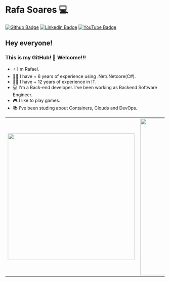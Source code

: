 # Rafa Soares 💻

[![Github Badge](https://img.shields.io/badge/-Github-000?style=flat-square&logo=Github&logoColor=white&link=https://github.com/rslewenstein)](https://github.com/rslewenstein)
[![Linkedin Badge](https://img.shields.io/badge/-LinkedIn-blue?style=flat-square&logo=Linkedin&logoColor=white&link=https://www.linkedin.com/in/rafael-soares-lewenstein/?locale=en_US)](https://www.linkedin.com/in/rafael-soares-lewenstein/?locale=en_US)
[![YouTube Badge](https://img.shields.io/badge/YouTube-%23FF0000.svg?&style=flat-square&logo=youtube&logoColor=white&link=https://youtube.com/c/RafaelSoaresLew)](https://youtube.com/c/RafaelSoaresLew)

## Hey everyone!

### This is my GitHub! 🤗 Welcome!!!

- ⭐ I'm Rafael.
- 👨‍💻 I have + 6 years of experience using .Net/.Netcore(C#).
- 👨‍💻 I have + 12 years of experience in IT.
- 💻 I'm a Back-end developer. I've been working as Backend Software Engineer.
- 🎮 I like to play games.
- 📚 I've been studing about Containers, Clouds and DevOps.

<center>
<table>
    <tr>
        <td><img width="400px" align="left" src="https://github-readme-stats.vercel.app/api/top-langs/?username=rslewenstein&hide=html&layout=compact&theme=dracula" /></td>
        <td><img width="495px" align="left" src="https://github-readme-stats.vercel.app/api?username=rslewenstein&langs_count=16&theme=dracula"/></td>
    </tr>   
</table>
</center>
